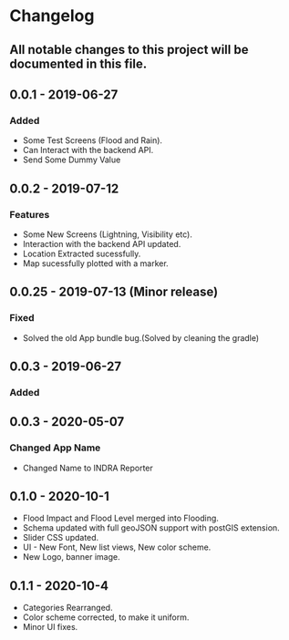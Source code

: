 # Changelog

## All notable changes to this project will be documented in this file.

## 0.0.1 - 2019-06-27

### Added

- Some Test Screens (Flood and Rain).
- Can Interact with the backend API.
- Send Some Dummy Value

## 0.0.2 - 2019-07-12

### Features

- Some New Screens (Lightning, Visibility etc).
- Interaction with the backend API updated.
- Location Extracted sucessfully.
- Map sucessfully plotted with a marker.

## 0.0.25 - 2019-07-13 (Minor release)

### Fixed

- Solved the old App bundle bug.(Solved by cleaning the gradle)

## 0.0.3 - 2019-06-27

### Added

## 0.0.3 - 2020-05-07

### Changed App Name

- Changed Name to INDRA Reporter

## 0.1.0 - 2020-10-1

- Flood Impact and Flood Level merged into Flooding.
- Schema updated with full geoJSON support with postGIS extension.
- Slider CSS updated.
- UI - New Font, New list views, New color scheme.
- New Logo, banner image.

## 0.1.1 - 2020-10-4

- Categories Rearranged.
- Color scheme corrected, to make it uniform.
- Minor UI fixes.
